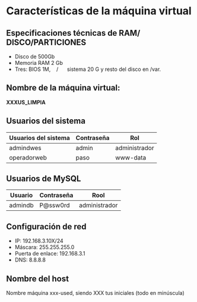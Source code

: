 # Características de la máquina virtual #
## Especificaciones técnicas de RAM/ DISCO/PARTICIONES
* Disco de 500Gb
* Memoria RAM 2 Gb
* Tres: BIOS 1M,    /      sistema 20 G y resto del disco en /var.
## Nombre de la máquina virtual:
**XXXUS_LIMPIA**
## Usuarios del sistema

| Usuarios del sistema | Contraseña | Rol |
| ------- | ------- | --------- |
| admindwes | admin | administrador |
| operadorweb |paso | www-data |

## Usuarios de MySQL
| Usuario | Contraseña | Rool |
| ---- | ----- |------ |
| admindb | P@ssw0rd | administrador

## Configuración de red
* IP: 192.168.3.10X/24
* Máscara: 255.255.255.0
* Puerta de enlace: 192.168.3.1
* DNS: 8.8.8.8

## Nombre del host
Nombre máquina xxx-used, siendo XXX tus iniciales (todo en minúscula)